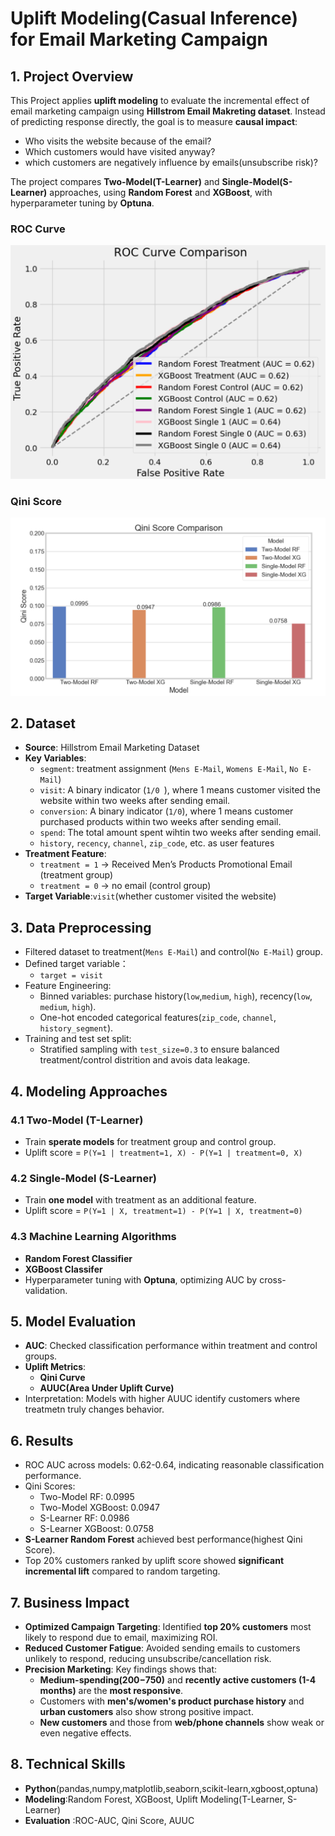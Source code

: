 # Uplift Modeling(Casual Inference) for Email Marketing Campaign
## 1. Project Overview
This Project applies **uplift modeling** to evaluate the incremental effect of email marketing campaign using **Hillstrom Email Makreting dataset**. Instead of predicting response directly, the goal is to measure **causal impact**: 
- Who visits the website because of the email?
- Which customers would have visited anyway?
- which customers are negatively influence by emails(unsubscribe risk)?

The project compares **Two-Model(T-Learner)** and **Single-Model(S-Learner)** approaches, using **Random Forest** and **XGBoost**, with hyperparameter tuning by **Optuna**.
### ROC Curve
![ROC Curve](ROC_Curve.png)

### Qini Score
![Qini Score](Qini_Score.png)

## 2. Dataset
- **Source**: Hillstrom Email Marketing Dataset
- **Key Variables**:  
  - `segment`: treatment assignment (`Mens E-Mail`, `Womens E-Mail`, `No E-Mail`)  
  - `visit`: A binary indicator (`1/0 `), where 1 means customer visited the website within two weeks after sending email.
  -  `conversion`: A binary indicator (`1/0`), where 1 means customer purchased products within two weeks after sending email.
  - `spend`: The total amount spent wihtin two weeks after sending email. 
  - `history`, `recency`, `channel`, `zip_code`, etc. as user features  
- **Treatment Feature**:  
  - `treatment = 1` → Received Men’s Products Promotional Email (treatment group)
  - `treatment = 0` → no email (control group) 
-  **Target Variable**:`visit`(whether customer visited the website)

## 3. Data Preprocessing
- Filtered dataset to treatment(`Mens E-Mail`) and control(`No E-Mail`) group.
- Defined target variable：
   - `target = visit` 
- Feature Engineering:
  - Binned variables: purchase history(`low`,`medium`, `high`), recency(`low`, `medium`, `high`).
  - One-hot encoded categorical features(`zip_code`, `channel`, `history_segment`).
- Training and test set split:
  - Stratified sampling with `test_size=0.3` to ensure balanced treatment/control distrition and avois data leakage.

## 4. Modeling Approaches
### 4.1 Two-Model (T-Learner)
- Train **sperate models** for treatment group and control group.
- Uplift score = `P(Y=1 | treatment=1, X) - P(Y=1 | treatment=0, X)`
### 4.2 Single-Model (S-Learner)
- Train **one model** with treatment as an additional feature.
- Uplift score = `P(Y=1 | X, treatment=1) - P(Y=1 | X, treatment=0)`
### 4.3 Machine Learning Algorithms
- **Random Forest Classifier**
- **XGBoost Classifer**
- Hyperparameter tuning with **Optuna**, optimizing AUC by cross-validation.

## 5. Model Evaluation
- **AUC**: Checked classification performance within treatment and control groups.
- **Uplift Metrics**:
  - **Qini Curve**
  - **AUUC(Area Under Uplift Curve)**
- Interpretation: Models with higher AUUC identify customers where treatmetn truly changes behavior.

## 6. Results
- ROC AUC across models: 0.62-0.64, indicating reasonable classification performance.
- Qini Scores:
  - Two-Model RF: 0.0995
  - Two-Model XGBoost: 0.0947
  - S-Learner RF: 0.0986
  - S-Learner XGBoost: 0.0758
- **S-Learner Random Forest** achieved best performance(highest Qini Score).
- Top 20% customers ranked by uplift score showed **significant incremental lift** compared to random targeting.

## 7. Business Impact
- **Optimized Campaign Targeting**: Identified **top 20% customers** most likely to respond due to email, maximizing ROI.
- **Reduced Customer Fatigue**: Avoided sending emails to customers unlikely to respond, reducing unsubscribe/cancellation risk.
- **Precision Marketing**: Key findings shows that: 
  - **Medium-spending($200-$750)** and **recently active customers (1-4 months)** are the **most responsive**.
  - Customers with **men's/women's product purchase history** and **urban customers** also show strong positive impact.
  - **New customers** and those from **web/phone channels** show weak or even negative effects.


## 8. Technical Skills
- **Python**(pandas,numpy,matplotlib,seaborn,scikit-learn,xgboost,optuna)
- **Modeling**:Random Forest, XGBoost, Uplift Modeling(T-Learner, S-Learner)
- **Evaluation** :ROC-AUC, Qini Score, AUUC


